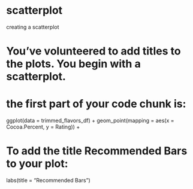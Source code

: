 # scatterplot
creating a scatterplot

# You’ve volunteered to add titles to the plots. You begin with a scatterplot. 

# the first part of your code chunk is:
ggplot(data = trimmed_flavors_df) +
geom_point(mapping = aes(x = Cocoa.Percent, y = Rating)) +

# To add the title Recommended Bars to your plot:
labs(title = “Recommended Bars”)
